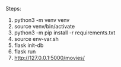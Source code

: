 Steps:
1) python3 -m venv venv
2) source venv/bin/activate
3) python3 -m pip install -r requirements.txt
4) source env-var.sh
5) flask init-db
6) flask run
7) http://127.0.0.1:5000/movies/ 